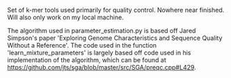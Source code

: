 Set of k-mer tools used primarily for quality control. Nowhere near finished. Will also only work on my local machine.

The algorithm used in parameter_estimation.py is based off Jared Simpson's paper 'Exploring Genome Characteristics and Sequence Quality Without a Reference'. The code used in the function 'learn_mixture_parameters' is largely based off code used in his implementation of the algorithm, which can be found at https://github.com/jts/sga/blob/master/src/SGA/preqc.cpp#L429.
